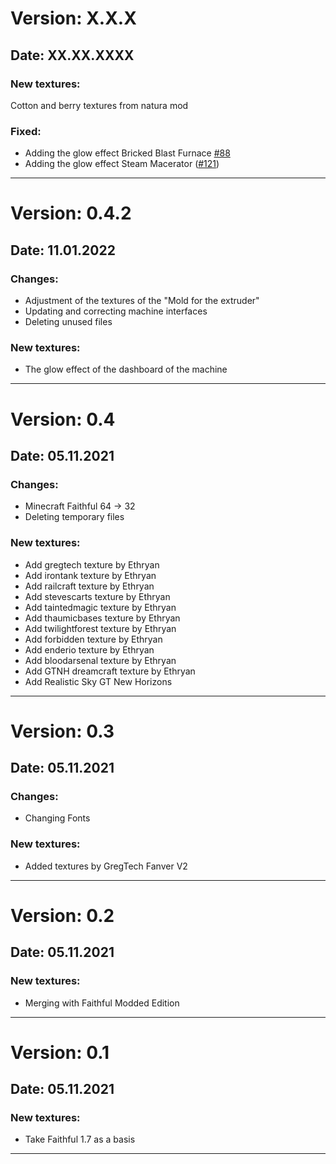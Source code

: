 # Version: X.X.X
## Date: XX.XX.XXXX
  ### New textures:
   Cotton and berry textures from natura mod
  ### Fixed:
  - Adding the glow effect Bricked Blast Furnace [#88](https://github.com/Eldrinn-Elantey/URP-Universal-Minecraft-Resourcepacks/issues/88)
  - Adding the glow effect Steam Macerator ([#121](https://github.com/Eldrinn-Elantey/URP-Universal-Minecraft-Resourcepacks/issues/121))
---
# Version: 0.4.2
## Date: 11.01.2022
  ### Changes:
  - Adjustment of the textures of the "Mold for the extruder"
  - Updating and correcting machine interfaces
  - Deleting unused files
  ### New textures:
  - The glow effect of the dashboard of the machine
---
# Version: 0.4
## Date: 05.11.2021
  ### Changes:    
  - Minecraft Faithful 64 -> 32
  - Deleting temporary files
  ### New textures:
  - Add gregtech texture by Ethryan 
  - Add irontank texture by Ethryan
  - Add railcraft texture by Ethryan 
  - Add stevescarts texture by Ethryan 
  - Add taintedmagic texture by Ethryan 
  - Add thaumicbases texture by Ethryan 
  - Add twilightforest texture by Ethryan 
  - Add forbidden texture by Ethryan 
  - Add enderio texture by Ethryan 
  - Add bloodarsenal texture by Ethryan 
  - Add GTNH dreamcraft texture by Ethryan 
  - Add Realistic Sky GT New Horizons
---
# Version: 0.3
## Date: 05.11.2021
  ### Changes:
  - Changing Fonts    
  ### New textures:
  - Added textures by GregTech Fanver V2
---
# Version: 0.2
## Date: 05.11.2021
  ### New textures:
  - Merging with Faithful Modded Edition
---
# Version: 0.1
## Date: 05.11.2021
  ### New textures:
  - Take Faithful 1.7 as a basis
---
